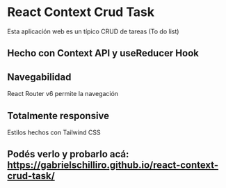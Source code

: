 # React Context Crud Task
Esta aplicación web es un típico CRUD de tareas (To do list) 

## Hecho con Context API y useReducer Hook

## Navegabilidad
React Router v6 permite la navegación

## Totalmente responsive
Estilos hechos con Tailwind CSS

## Podés verlo y probarlo acá: https://gabrielschilliro.github.io/react-context-crud-task/
